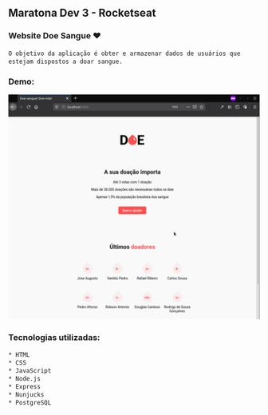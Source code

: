 ## Maratona Dev 3 - Rocketseat

### Website Doe Sangue :heart:

	O objetivo da aplicação é obter e armazenar dados de usuários que estejam dispostos a doar sangue.

### Demo:
![Demo Doe Sangue](demo.gif)

### Tecnologias utilizadas:

	* HTML
	* CSS
	* JavaScript
	* Node.js
	* Express
	* Nunjucks
	* PostgreSQL



